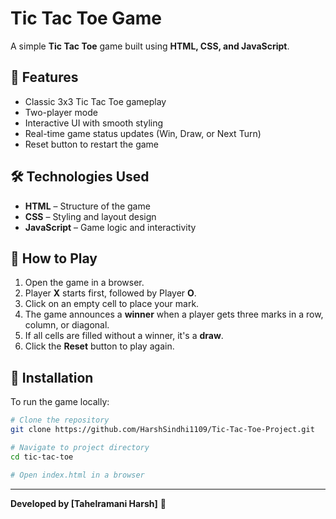 # Tic Tac Toe Game

A simple **Tic Tac Toe** game built using **HTML, CSS, and JavaScript**.

## 📌 Features

- Classic 3x3 Tic Tac Toe gameplay
- Two-player mode
- Interactive UI with smooth styling
- Real-time game status updates (Win, Draw, or Next Turn)
- Reset button to restart the game

## 🛠️ Technologies Used

- **HTML** – Structure of the game
- **CSS** – Styling and layout design
- **JavaScript** – Game logic and interactivity

## 🚀 How to Play

1. Open the game in a browser.
2. Player **X** starts first, followed by Player **O**.
3. Click on an empty cell to place your mark.
4. The game announces a **winner** when a player gets three marks in a row, column, or diagonal.
5. If all cells are filled without a winner, it's a **draw**.
6. Click the **Reset** button to play again.

## 📂 Installation

To run the game locally:

```sh
# Clone the repository
git clone https://github.com/HarshSindhi1109/Tic-Tac-Toe-Project.git

# Navigate to project directory
cd tic-tac-toe

# Open index.html in a browser
```

---

**Developed by [Tahelramani Harsh]** 🚀

